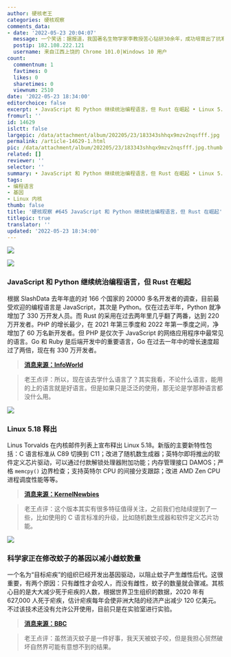 ```yaml
---
author: 硬核老王
categories: 硬核观察
comments_data:
- date: '2022-05-23 20:04:07'
  message: 一个笑话：据报道，我国著名生物学家李教授苦心钻研30余年，成功培育出了抗寒蚊子。据李教授介绍：这种抗寒蚊子的培育，填补了我国冬天没有蚊子的空白。目前，李教授已被警方成功击毙。
  postip: 182.108.222.121
  username: 来自江西上饶的 Chrome 101.0|Windows 10 用户
count:
  commentnum: 1
  favtimes: 0
  likes: 0
  sharetimes: 0
  viewnum: 2510
date: '2022-05-23 18:34:00'
editorchoice: false
excerpt: • JavaScript 和 Python 继续统治编程语言，但 Rust 在崛起 • Linux 5.18 释出 • 科学家正在修改蚊子的基因以减小雌蚊数量
fromurl: ''
id: 14629
islctt: false
largepic: /data/attachment/album/202205/23/183343shhqx9mzv2nqsfff.jpg
permalink: /article-14629-1.html
pic: /data/attachment/album/202205/23/183343shhqx9mzv2nqsfff.jpg.thumb.jpg
related: []
reviewer: ''
selector: ''
summary: • JavaScript 和 Python 继续统治编程语言，但 Rust 在崛起 • Linux 5.18 释出 • 科学家正在修改蚊子的基因以减小雌蚊数量
tags:
- 编程语言
- 基因
- Linux 内核
thumb: false
title: '硬核观察 #645 JavaScript 和 Python 继续统治编程语言，但 Rust 在崛起'
titlepic: true
translator: ''
updated: '2022-05-23 18:34:00'
---
```


![](/data/attachment/album/202205/23/183343shhqx9mzv2nqsfff.jpg)


![](/data/attachment/album/202205/23/183353xtqzs1qvubkvusrq.jpg)


### JavaScript 和 Python 继续统治编程语言，但 Rust 在崛起


根据 SlashData 去年年底的对 166 个国家的 20000 多名开发者的调查，目前最受欢迎的编程语言是 JavaScript，其次是 Python。仅在过去半年，Python 就净增加了 330 万开发人员。而 Rust 的采用在过去两年里几乎翻了两番，达到 220 万开发者。PHP 的增长最少，在 2021 年第三季度和 2022 年第一季度之间，净增加了 60 万名新开发者。但 PHP 是仅次于 JavaScript 的网络应用程序中最常见的语言。Go 和 Ruby 是后端开发中的重要语言，Go 在过去一年中的增长速度超过了两倍，现在有 330 万开发者。



> 
> **[消息来源：InfoWorld](https://www.infoworld.com/article/3661248/developer-survey-javascript-and-python-reign-but-rust-is-rising.html)**
> 
> 
> 



> 
> 老王点评：所以，现在该去学什么语言了？其实我看，不论什么语言，能用的上的语言就是好语言。但是如果只是泛泛的使用，那无论是学那种语言都没什么用。
> 
> 
> 


![](/data/attachment/album/202205/23/183406cmy45vlzjqljj9qd.jpg)


### Linux 5.18 释出


Linus Torvalds 在内核邮件列表上宣布释出 Linux 5.18。新版的主要新特性包括：C 语言标准从 C89 切换到 C11；改进了随机数生成器；英特尔即将推出的软件定义芯片驱动，可以通过付款解锁处理器附加功能；内存管理接口 DAMOS；严格 `memcpy()` 边界检查；支持英特尔 CPU 的间接分支跟踪；改进 AMD Zen CPU 进程调度性能等等。



> 
> **[消息来源：KernelNewbies](https://kernelnewbies.org/Linux_5.18)**
> 
> 
> 



> 
> 老王点评：这个版本其实有很多特征值得关注，之前我们也陆续提到了一些，比如使用的 C 语言标准的升级，比如随机数生成器和软件定义芯片功能。
> 
> 
> 


![](/data/attachment/album/202205/23/183421s015hh4q001q55e3.jpg)


### 科学家正在修改蚊子的基因以减小雌蚊数量


一个名为“目标疟疾”的组织已经开发出基因驱动，以阻止蚊子产生雌性后代。这很重要，有两个原因：只有雌性才会咬人，而没有雌性，蚊子的数量就会骤减。其核心目的是大大减少死于疟疾的人数，根据世界卫生组织的数据，2020 年有 627,000 人死于疟疾，估计疟疾每年会使非洲大陆的经济产出减少 120 亿美元。不过该技术还没有允许公开使用，目前只是在实验室进行实验。



> 
> **[消息来源：BBC](https://www.bbc.com/news/business-61505102)**
> 
> 
> 



> 
> 老王点评：虽然消灭蚊子是一件好事，我天天被蚊子咬，但是我担心贸然破坏自然界可能有意想不到的结果。
> 
> 
>